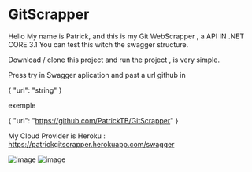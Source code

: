 # GitScrapper
Hello My name is Patrick, and this is my Git WebScrapper , a API IN .NET CORE 3.1 
You can test this witch the swagger structure.

Download / clone this project and run the project , is very simple.

Press try in Swagger aplication and past a url github in 

{
  "url": "string"
}

exemple

{
  "url": "https://github.com/PatrickTB/GitScrapper"
}

My Cloud Provider is Heroku : https://patrickgitscrapper.herokuapp.com/swagger



![image](https://user-images.githubusercontent.com/82136987/113989637-03cf5d00-9827-11eb-9ecb-5d08a18dab59.png)
![image](https://user-images.githubusercontent.com/82136987/113989716-1c3f7780-9827-11eb-8ddf-e516342e5c0c.png)
